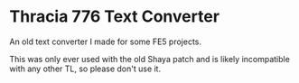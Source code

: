 # Thracia 776 Text Converter

An old text converter I made for some FE5 projects.

This was only ever used with the old Shaya patch and is likely incompatible with any other TL, so please don't use it.
